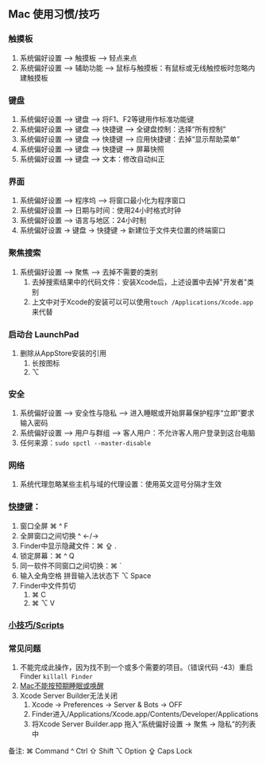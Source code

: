 ## Mac 使用习惯/技巧
###  触摸板
1. 系统偏好设置 —> 触摸板 —> 轻点来点
2. 系统偏好设置 —> 辅助功能 —> 鼠标与触摸板：有鼠标或无线触控板时忽略内建触摸板
   
### 键盘
1. 系统偏好设置 —> 键盘 —> 将F1、F2等键用作标准功能键
2. 系统偏好设置 —> 键盘 —> 快捷键 —> 全键盘控制：选择“所有控制”
3. 系统偏好设置 —> 键盘 —> 快捷键 —> 应用快捷键：去掉“显示帮助菜单”
4. 系统偏好设置 —> 键盘 —> 快捷键 —> 屏幕快照
5. 系统偏好设置 —> 键盘 —> 文本：修改自动纠正
   
### 界面
1. 系统偏好设置 —> 程序坞 —> 将窗口最小化为程序窗口
2. 系统偏好设置 —> 日期与时间：使用24小时格式时钟
3. 系统偏好设置 —> 语言与地区：24小时制
4. 系统偏好设置 -> 键盘 -> 快捷键 -> 新建位于文件夹位置的终端窗口
   
### 聚焦搜索
1. 系统偏好设置 —> 聚焦 —> 去掉不需要的类别
    1. 去掉搜索结果中的代码文件：安装Xcode后，上述设置中去掉"开发者"类别
    2. 上文中对于Xcode的安装可以可以使用`touch /Applications/Xcode.app`来代替
    
### 启动台 LaunchPad
1. 删除从AppStore安装的引用
    1. 长按图标
    2. ⌥
    
### 安全
1. 系统偏好设置 —> 安全性与隐私 —> 进入睡眠或开始屏幕保护程序“立即”要求输入密码
2. 系统偏好设置 —> 用户与群组 —> 客人用户：不允许客人用户登录到这台电脑
3. 任何来源：```sudo spctl --master-disable```
   
### 网络
1. 系统代理忽略某些主机与域的代理设置：使用英文逗号分隔才生效     
### [快捷键](../imgs/mac_skills_accelerator_key.png)：
1. 窗口全屏 ⌘ ^ F
2. 全屏窗口之间切换 ^ ←/→
3. Finder中显示隐藏文件：⌘ ⇪ .
4. 锁定屏幕：⌘ ^ Q
5. 同一软件不同窗口之间切换：⌘ \`
6. 输入全角空格 拼音输入法状态下 ⌥ Space
7. Finder中文件剪切
    1. ⌘ C
    2. ⌘ ⌥ V

### [小技巧/Scripts](macos_skills_other.md)

### 常见问题
1. 不能完成此操作，因为找不到一个或多个需要的项目。（错误代码 -43）重启Finder `killall Finder`
2. [Mac不能按预期睡眠或唤醒](https://support.apple.com/zh-cn/HT204760)
3. Xcode Server Builder无法关闭
    1. Xcode -> Preferences -> Server & Bots -> OFF
    2. Finder进入/Applications/Xcode.app/Contents/Developer/Applications
    3. 将Xcode Server Builder.app 拖入“系统偏好设置 -> 聚焦 -> 隐私”的列表中

备注: 
     ⌘ Command
     ^ Ctrl
     ⇧ Shift
     ⌥ Option
     ⇪ Caps Lock
    